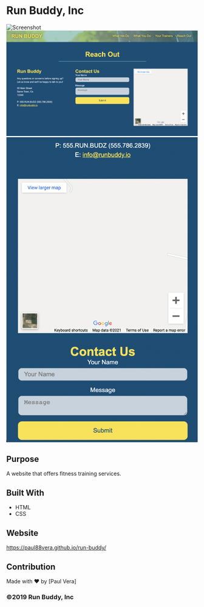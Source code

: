 # Run Buddy, Inc

![Screenshot](https://github.com/paul88vera/run-buddy/blob/develop/assets/images/Home.png)
![Screenshot](https://github.com/paul88vera/run-buddy/blob/develop/assets/images/Contact.png)
![Screenshot](https://github.com/paul88vera/run-buddy/blob/develop/assets/images/mobile.png)

## Purpose
A website that offers fitness training services. 

## Built With
* HTML
* CSS

## Website
https://paul88vera.github.io/run-buddy/

## Contribution
Made with ❤️ by [Paul Vera]

### ©️2019 Run Buddy, Inc 
